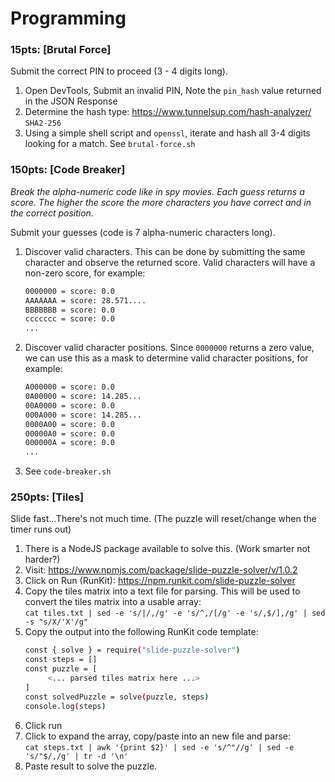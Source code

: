 # Programming
### 15pts: [Brutal Force]
Submit the correct PIN to proceed (3 - 4 digits long).

1. Open DevTools, Submit an invalid PIN, Note the `pin_hash` value returned in the JSON Response
2. Determine the hash type: https://www.tunnelsup.com/hash-analyzer/ `SHA2-256`
3. Using a simple shell script and `openssl`, iterate and hash all 3-4 digits looking for a match. See `brutal-force.sh`

### 150pts: [Code Breaker]
*Break the alpha-numeric code like in spy movies. Each guess returns a score. The higher the score the more characters you have correct and in the correct position*.

Submit your guesses (code is 7 alpha-numeric characters long).

1. Discover valid characters. This can be done by submitting the same character and observe the returned score. Valid characters will have a non-zero score, for example:
      ```sh
      0000000 = score: 0.0
      AAAAAAA = score: 28.571....
      BBBBBBB = score: 0.0
      ccccccc = score: 0.0
      ...
      ```
2. Discover valid character positions. Since `0000000` returns a zero value, we can use this as a mask to determine valid character positions, for example:
      ```sh
      A000000 = score: 0.0
      0A00000 = score: 14.285...
      00A0000 = score: 0.0
      000A000 = score: 14.285...
      0000A00 = score: 0.0
      00000A0 = score: 0.0
      000000A = score: 0.0
      ...
      ```
3. See `code-breaker.sh`

### 250pts: [Tiles]
Slide fast...There's not much time. (The puzzle will reset/change when the timer runs out)

1. There is a NodeJS package available to solve this. (Work smarter not harder?)
2. Visit: https://www.npmjs.com/package/slide-puzzle-solver/v/1.0.2
3. Click on Run (RunKit): https://npm.runkit.com/slide-puzzle-solver
4. Copy the tiles matrix into a text file for parsing. This will be used to convert the tiles matrix into a usable array: <br>
   `cat tiles.txt | sed -e 's/|/,/g' -e 's/^,/[/g' -e 's/,$/],/g' | sed -s "s/X/'X'/g"`
5. Copy the output into the following RunKit code template:
   ```sh
   const { solve } = require("slide-puzzle-solver")
   const steps = []
   const puzzle = [
        <... parsed tiles matrix here ...>
   ]
   const solvedPuzzle = solve(puzzle, steps)
   console.log(steps)
   ```
6. Click run
7. Click to expand the array, copy/paste into an new file and parse: <br>
   `cat steps.txt | awk '{print $2}' | sed -e 's/^"//g' | sed -e 's/"$/,/g' | tr -d '\n'`
8. Paste result to solve the puzzle.

